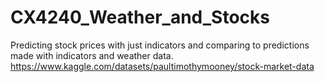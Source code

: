 # CX4240_Weather_and_Stocks

Predicting stock prices with just indicators and comparing to predictions made with indicators and weather data.
https://www.kaggle.com/datasets/paultimothymooney/stock-market-data
